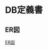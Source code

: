 # DB定義書
## ER図
[ER図](https://github.com/Aso2001207/Teamtamagokake/blob/main/DB/ER%E5%9B%B3.md "ER図はこちら")
